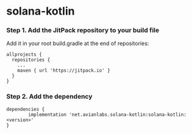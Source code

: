 # solana-kotlin

### Step 1. Add the JitPack repository to your build file

Add it in your root build.gradle at the end of repositories:
```
allprojects {
  repositories {
    ...
    maven { url 'https://jitpack.io' }
  }
}
```

### Step 2. Add the dependency

```
dependencies {
        implementation 'net.avianlabs.solana-kotlin:solana-kotlin:<version>'
}
```
